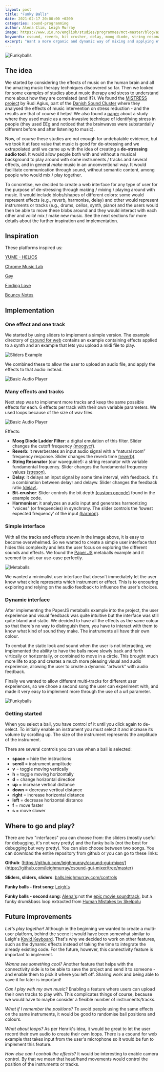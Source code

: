 ```yaml
---
layout: post
title: "Funky Balls"
date: 2021-02-17 20:00:00 +0200
categories: sound-programming
author: Alena Clim, Leigh Murray
image: https://www.uio.no/english/studies/programmes/mct-master/blog/assets/image/2021_02_19_leigh_funkyballs.gif
keywords: csound, reverb, bit crusher, delay, moog diode, string resonator, harmoniser
excerpt: "Want a more organic and dynamic way of mixing and applying effects? Experiment with funky balls!"
---
```


![Funkyballs](https://www.uio.no/english/studies/programmes/mct-master/blog/assets/image/2021_02_19_leigh_funkyballs.gif)

## The idea

We started by considering the effects of music on the human brain and all the amazing music therapy techniques discovered so far. Then we looked for some examples of studies about music therapy and stress to understand more about how they are correlated (and if?). We found the [MISTRESS project](https://www.google.com/url?sa=t&rct=j&q=&esrc=s&source=web&cd=&ved=2ahUKEwikwv23qPbuAhXwpIsKHfL7DlkQFjABegQIAhAD&url=https%3A%2F%2Fdanishsound.org%2Fwp-content%2Fuploads%2F2018%2F10%2FMISTRESS_Phase1_Report.pdf&usg=AOvVaw1s214Cl7_42xLTUh1_PFX5) by Rudi Agius, part of the [Danish Sound Cluster](https://danishsound.org/) where they analysed the effects of music intervention on stress reduction - and the results are that of course it helps! We also found a [paper](https://ieeexplore.ieee.org/document/7557197/authors#authors) about a study where they used music as a non-invasive technique of identifying stress in people (they used EEg and noticed that the brainwaves were substantially different before and after listening to music).

Now, of course these studies are not enough for undebatable evidence, but we took it at face value that music is good for de-stressing and we extrapolated until we came up with the idea of creating a **de-stressing audio tool**. It would allow people both with and without a musical background to play around with some instruments / tracks and several effects, and in general _make_ music in an unconventional way. It would facilitate communication through sound, without semantic content, among people who would mix / play together.

To concretise, we decided to create a web interface for any type of user for the purpose of de-stressing through making / mixing / playing around with music. It would include blobs/shapes of different colors: some would represent effects (e.g., reverb, harmonise, delay) and other would represent instruments or tracks (e.g., drums, cellos, synth, piano) and the users would then be able to move these blobs around and they would interact with each other and voila! mix / make new music. See the next sections for more details about the further inspiration and implementation.


## Inspiration

These platforms inspired us:

[YUME - HELIOS](http://unseen-music.com/yume/)

[Chrome Music Lab](https://artsandculture.google.com/experiment/blob-opera/AAHWrq360NcGbw)

[Gøy](http://goy-goy.herokuapp.com/)

[Finding Love](https://findinglove.activetheory.net/)

[Bouncy Notes](https://www.youtube.com/watch?v=lflaa09CVqg)

## Implementation

### One effect and one track

We started by using sliders to implement a simple version. The example directory of [csound for web](https://csound.com/download.html) contains an example containing effects applied to a synth and an example that lets you upload a midi file to play.

![Sliders Example](/assets/image/2021_02_19_leigh_slider_example.png)

We combined these to allow the user to upload an audio file, and apply the effects to that audio instead.

![Basic Audio Player](/assets/image/2021_02_19_leigh_basic_audio_player.png)

### Many effects and tracks

Next step was to implement more tracks and keep the same possible effects for each. 6 effects per track with their own variable parameters. We used loops because of the size of wav files.

![Basic Audio Player](/assets/image/2021_02_19_leigh_sliders_complete.png)

Effects:
- **Moog Diode Ladder Filter**: a digital emulation of this filter. Slider changes the cutoff frequency [(moogvcf)](http://www.csounds.com/manual/html/moogvcf.html).
- **Reverb**: it reverberates an input audio signal with a “natural room” frequency response. Slider changes the reverb time [(reverb)](http://www.csounds.com/manual/html/reverb.html).
- **String Resonator** (our waveguide!): a string resonator with variable fundamental frequency. Slider changes the fundamental frequency values [(streson)](http://www.csounds.com/manual/html/streson.html).
- **Delay**: it delays an input signal by some time interval, with feedback. It's a combination between delayr and delayw. Slider changes the feedback ratio [(delay)](http://www.csounds.com/manual/html/delay.html).
- **Bit-crusher**: Slider controls the bit depth [(custom opcode)](http://www.csounds.com/manual/html/upsamp.html) found in the example code.
- **Harmoniser**: it analyzes an audio input and generates harmonizing "voices" (or frequencies) in synchrony. The slider controls the ‘lowest expected frequency’ of the input [(harmon)](http://www.csounds.com/manual/html/harmon.html).

### Simple interface

With all the tracks and effects shown in the image above, it is easy to become overwhelmed. So we wanted to create a simple user interface that hides this complexity and lets the user focus on exploring the different sounds and effects.  We found the [Paper JS](http://paperjs.org/examples/meta-balls/) metaballs example and it seemed to suit our use-case perfectly.

![Metaballs](https://www.uio.no/english/studies/programmes/mct-master/blog/assets/image/2021_02_19_leigh_metaballs.gif)

We wanted a minimalist user interface that doesn't immediately let the user know what circle represents which instrument or effect. This is to encouring exploring and relying on the audio feedback to influence the user's choices.

### Dynamic interface

After implementing the PaperJS metaballs example into the project, the user experience and visual feedback was quite intuitive but the interface was still quite bland and static.  We decided to have all the effects as the same colour so that there's no way to distinguish them, you have to interact with them to know what kind of sound they make.  The instruments all have their own colour.

To combat the static look and sound when the user is not interacting, we implemented the ability to have the balls move slowly back and forth virtically or horizontally, or combined to move in a circle.  This brought much more life to app and creates a much more pleasing visual and audio experience, allowing the user to create a dynamic "artwork" with audio feedback.

Finally we wanted to allow different multi-tracks for different user experiences, so we chose a second song the user can experiment with, and made it very easy to implement more through the use of a url parameter.

![Funkyballs](https://www.uio.no/english/studies/programmes/mct-master/blog/assets/image/2021_02_19_leigh_funkyballs.gif)

### Getting started

When you select a ball, you have control of it until you click again to de-select. To initially enable an instrument you must select it and increase its volume by scrolling up. The size of the instrument represents the amplitude of the instrument.

There are several controls you can use when a ball is selected:

- **space** = hide the instructions
- **scroll** = instrument amplitude
- **v** = toggle moving vertically
- **h** = toggle moving horizontally
- **d** = change horizontal direction
- **up** = increase vertical distance
- **down** = decrease vertical distance
- **right** = increase horizontal distance
- **left** = decrease horizontal distance
- **f** = move faster
- **s** = move slower

## Where to go and play?

There are two "interfaces" you can choose from: the sliders (mostly useful for debugging, it's not very pretty) and the funky balls (not the best for debugging but very pretty). You can also choose between two songs. You can download the entire repository from github or you can go to these links:

**Github**: [https://github.com/leighmurray/csound-gui-mixer/](https://github.com/leighmurray/csound-gui-mixer/tree/master)

**Sliders, sliders, sliders**: [balls.leighmurray.com/controls](https://balls.leighmurray.com/controls)

**Funky balls - first song**: [Leigh's](https://balls.leighmurray.com/)

**Funky balls - second song**: [Alena's](https://balls.leighmurray.com/?song=1):not the [epic movie soundtrack](https://cambridge-mt.com/ms/mtk/#NahumStrickland), but a funky drum&bass loop extracted from [Human Mistakes by Skelpolu](https://cambridge-mt.com/ms/mtk/#Skelpolu)

## Future improvements

_Let's play together!_ Although in the beginning we wanted to create a multi-user platform, behind the scene it would have been somewhat similar to Leigh's [Kovid Keyboard](https://mct-master.github.io/sound-programming/2020/11/03/kovid-keyboard.html). That's why we decided to work on other features, such as the dynamic effects instead of taking the time to integrate the already existing code. For the future, however, this connectivity feature is important to implement.

_Wanna see something cool?_ Another feature that helps with the connectivity side is to be able to save the project and send it to someone - and enable them to pick it where you left off. Sharing work and being able to save it for later is important!

_Can I play with my own music?_ Enabling a feature where users can upload their own tracks to play with. This complicates things of course, because we would have to maybe consider a flexible number of instruments/tracks.

_What if I remember the positions?_ To avoid people using the same effects on the same instruments, it would be good to randomise ball positions and colours.

_What about loops?_ As per Henrik's idea, it would be great to let the user record their own audio to create their own loops.  There is a csound for web example that takes input from the user's microphone so it would be fun to implement this feature.

_How else can I controll the effects?_ It would be interesting to enable camera control. By that we mean that head/hand movements would control the position of the instruments or tracks.
